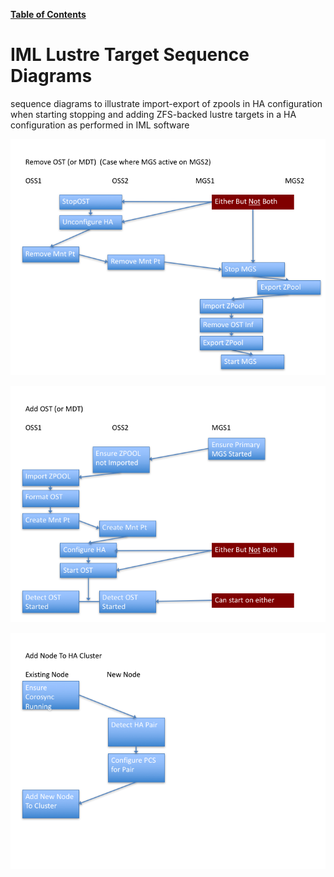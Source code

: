 [**Table of Contents**](index.md)

# IML Lustre Target Sequence Diagrams

sequence diagrams to illustrate import-export of zpools in HA configuration when starting stopping and adding ZFS-backed lustre targets in a HA configuration as performed in IML software


![Slide1](md_Graphics/IML_Lustre_Target_Sequence_Diagrams_1.png)

![Slide2](md_Graphics/IML_Lustre_Target_Sequence_Diagrams_2.png)

![Slide3](md_Graphics/IML_Lustre_Target_Sequence_Diagrams_3.png)